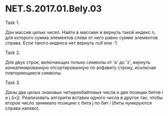 # NET.S.2017.01.Bely.03
Task 1.

Дан массив целых чисел. Найти в массиве и вернуть такой индекс n, для которого сумма элементов слева от него равно сумме элементов справа. Если такого индекса нет вернуть null или -1.

Task 2.

Для двух строк, включающих только символы от 'a' до 'z', вернуть конкатенированную отсортированную по алфавиту строку, исключая повторяющиеся символы.

Task 3.

Даны два целых знаковых четырехбайтовых числа и две позиции битов i и j (i<j). Реализовать алгоритм вставки одного числа в другое так, чтобы второе число занимало позицию с бита j по бит i (биты нумеруются справа налево).

